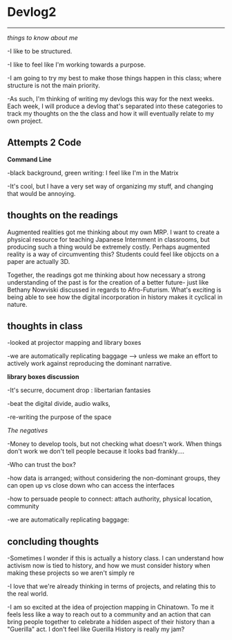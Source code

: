 # Devlog2
- - - - - -
_things to know about me_

-I like to be structured.

-I like to feel like I'm working towards a purpose.

-I am going to try my best to make those things happen in this class; where structure is not the main priority.

-As such, I'm thinking of writing my devlogs this way for the next weeks. Each week, I will produce a devlog that's separated into these categories to track my thoughts on the the class and how it will eventually relate to my own project.

## Attempts 2 Code ##
**Command Line**

-black background, green writing: I feel like I'm in the Matrix 

-It's cool, but I have a very set way of organizing my stuff, and changing that would be annoying.

## thoughts on the readings ##
Augmented realities got me thinking about my own MRP. I want to create a physical resource for teaching Japanese Internment in classrooms, but producing such a thing would be extremely costly. Perhaps augmented reality is a way of circumventing this? Students could feel like objccts on a paper are actually 3D.

Together, the readings got me thinking about how necessary a strong understanding of the past is for the creation of a better future- just like Bethany Nowviski discussed in regards to Afro-Futurism. What's exciting is being able to see how the digital incorporation in history makes it cyclical in nature.   

## thoughts in class ##
-looked at projector mapping and library boxes

-we are automatically replicating baggage --> unless we make an effort to actively work against reproducing the dominant narrative.

**library boxes discussion** 

-It's securre, document drop : libertarian fantasies

-beat the digital divide, audio walks, 

-re-writing the purpose of the space

_The negatives_

-Money to develop tools, but not checking what doesn't work. When things don't work we don't tell people because it looks bad frankly....

-Who can trust the box?

-how data is arranged; without considering the non-dominant groups, they can open up vs close down who can access the interfaces

-how to persuade people to connect: attach authority, physical location, community 

-we are automatically replicating baggage:

## concluding thoughts ##
-Sometimes I wonder if this is actually a history class. I can understand how activism now is tied to history, and how we must consider history when making these projects so we aren't simply re

-I love that we're already thinking in terms of projects, and relating this to the real world.

-I am so excited at the idea of projection mapping in Chinatown. To me it feels less like a way to reach out to a community and an action that can bring people together to celebrate a hidden aspect of their history than a "Guerilla" act. I don't feel like Guerilla History is really my jam?
